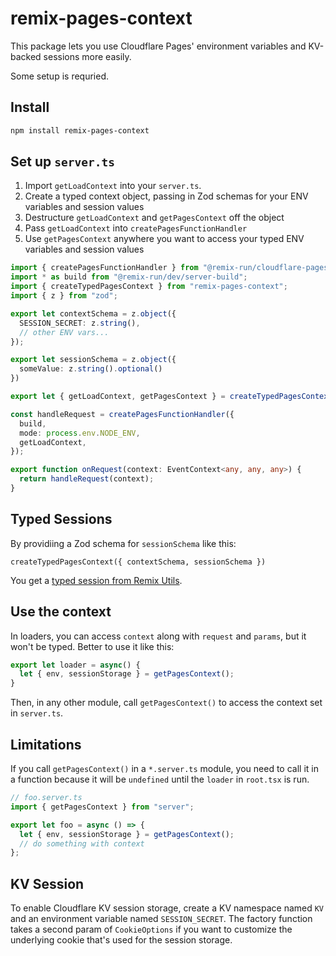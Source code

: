 # remix-pages-context

This package lets you use Cloudflare Pages' environment variables and KV-backed sessions more easily.

Some setup is requried.

## Install

```sh
npm install remix-pages-context
```

## Set up `server.ts`

1. Import `getLoadContext` into your `server.ts`. 
2. Create a typed context object, passing in Zod schemas for your ENV variables and session values 
3. Destructure `getLoadContext` and `getPagesContext` off the object
4. Pass `getLoadContext` into `createPagesFunctionHandler`
5. Use `getPagesContext` anywhere you want to access your typed ENV variables and session values

```ts
import { createPagesFunctionHandler } from "@remix-run/cloudflare-pages";
import * as build from "@remix-run/dev/server-build";
import { createTypedPagesContext } from "remix-pages-context";
import { z } from "zod";

export let contextSchema = z.object({
  SESSION_SECRET: z.string(),
  // other ENV vars...
});

export let sessionSchema = z.object({
  someValue: z.string().optional()
})

export let { getLoadContext, getPagesContext } = createTypedPagesContext({contextSchema, sessionSchema});

const handleRequest = createPagesFunctionHandler({
  build,
  mode: process.env.NODE_ENV,
  getLoadContext,
});

export function onRequest(context: EventContext<any, any, any>) {
  return handleRequest(context);
}
```

## Typed Sessions

By providiing a Zod schema for `sessionSchema` like this:

```
createTypedPagesContext({ contextSchema, sessionSchema })
```

You get a [typed session from Remix Utils](https://github.com/sergiodxa/remix-utils#typed-sessions).

## Use the context

In loaders, you can access `context` along with `request` and `params`, but it won't be typed. Better to use it like this:

```ts
export let loader = async() {
  let { env, sessionStorage } = getPagesContext();
}
```

Then, in any other module, call `getPagesContext()` to access the context set in `server.ts`.

## Limitations

If you call `getPagesContext()` in a `*.server.ts` module, you need to call it in a function because it will be `undefined`
until the `loader` in `root.tsx` is run.

```ts
// foo.server.ts
import { getPagesContext } from "server";

export let foo = async () => {
  let { env, sessionStorage } = getPagesContext();
  // do something with context
};
```

## KV Session

To enable Cloudflare KV session storage, create a KV namespace named `KV` and
an environment variable named `SESSION_SECRET`. The factory function takes a
second param of `CookieOptions` if you want to customize the underlying cookie
that's used for the session storage.
